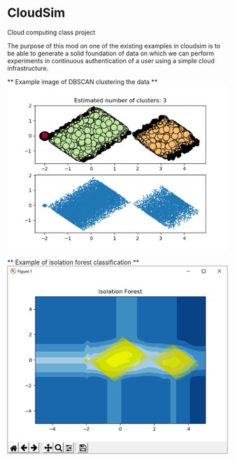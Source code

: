 # CloudSim
Cloud computing class project

The purpose of this mod on one of the existing examples in cloudsim is to be able to generate a solid foundation of data
on which we can perform experiments in continuous authentication of a user using a simple cloud infrastructure.

** Example image of DBSCAN clustering the data **
![DBSCAN Cluster](https://github.com/MarkProjectRepo/CloudSim/blob/master/DBSCAN_3_Clusters_Attempt_4.PNG)

** Example of isolation forest classification **
![Isolation Forest](https://github.com/MarkProjectRepo/CloudSim/blob/master/Opacity_Tweaked_Attempt_1.PNG)
